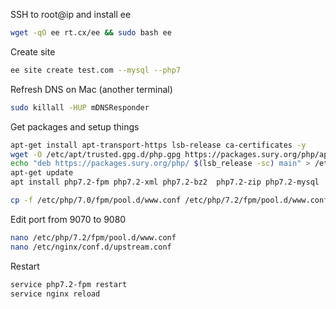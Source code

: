 SSH to root@ip and install ee
```bash
wget -qO ee rt.cx/ee && sudo bash ee
```

Create site
```bash
ee site create test.com --mysql --php7
```
Refresh DNS on Mac (another terminal)
```bash
sudo killall -HUP mDNSResponder 
```

Get packages and setup things

```bash
apt-get install apt-transport-https lsb-release ca-certificates -y
wget -O /etc/apt/trusted.gpg.d/php.gpg https://packages.sury.org/php/apt.gpg
echo "deb https://packages.sury.org/php/ $(lsb_release -sc) main" > /etc/apt/sources.list.d/php.list
apt-get update
apt install php7.2-fpm php7.2-xml php7.2-bz2  php7.2-zip php7.2-mysql  php7.2-intl php7.2-gd php7.2-curl php7.2-soap php7.2-mbstring -y
```

```bash
cp -f /etc/php/7.0/fpm/pool.d/www.conf /etc/php/7.2/fpm/pool.d/www.conf
```

Edit port from 9070 to 9080
```bash
nano /etc/php/7.2/fpm/pool.d/www.conf
nano /etc/nginx/conf.d/upstream.conf
```

Restart
```bash
service php7.2-fpm restart
service nginx reload
```
